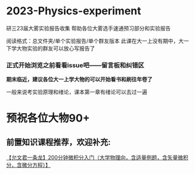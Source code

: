 # 2023-Physics-experiment
研三23届大雾实验报告收集
帮助各位大雾选手速通预习部分和实验报告

阅读格式：总文件夹/单个实验报告/单个群友版本
此课在大一上没有期中，大一下学大物实验的群友可以放心写报告了
### 正式开始浏览之前看看issue吧——留言板和纠错区

**期末临近，建议各位大一上学大物的可以开始看书和刷往年卷了**

一般来说考实验原理和绪论，课本第一章有绪论可以去过一遍

# 预祝各位大物90+

## 前置知识课程推荐，欢迎补充:<br />

[【允文君一条龙】200分钟微积分入门（大学物理向，含适量例题，含矢量微积分，含微分方程）】](https://www.bilibili.com/video/BV1FF411D7hb/?share_source=copy_web&vd_source=744986f87a5f479ed8621dc627c24f9e)
